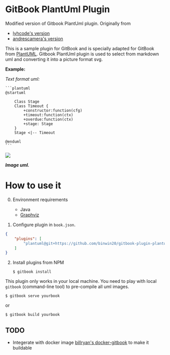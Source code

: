# **GitBook PlantUml Plugin**

Modified version of Gitbook PlantUml plugin. Originally from
- [lyhcode's version](https://github.com/lyhcode/gitbook-plugin-plantuml)
- [andrescamera's version](https://github.com/andrescamera/gitbook-plugin-plantuml)

This is a sample plugin for GitBook and is specially adapted for GitBook from [PlantUML](http://www.plantuml.com/index.html). Gitbook PlantUml plugin is used to select from markdown uml and converting it into a picture format svg.

**Example:**

*Text format uml:*

<pre><code>```plantuml
@startuml

	Class Stage
	Class Timeout {
		+constructor:function(cfg)
		+timeout:function(ctx)
		+overdue:function(ctx)
		+stage: Stage
	}
 	Stage &lt;|-- Timeout

@enduml
```
</code></pre>

![](./images/uml.png)

***Image uml.***

# How to use it

0. Environment requirements
    - Java
    - [Graphviz](http://www.graphviz.org/)

1. Configure plugin in `book.json`.

```json
{
    "plugins": [
        "plantuml@git+https://github.com/binwin20/gitbook-plugin-plantuml.git"
    ]
}

```

2. Install plugins from NPM

	`$ gitbook install`

This plugin only works in your local machine. You need to play with local `gitbook` (command-line tool) to pre-compile all uml images.

```$ gitbook serve yourbook```

or

```$ gitbook build yourbook```

## TODO

- Integerate with docker image [billryan's docker-gitbook](https://github.com/billryan/docker-gitbook) to make it buildable
